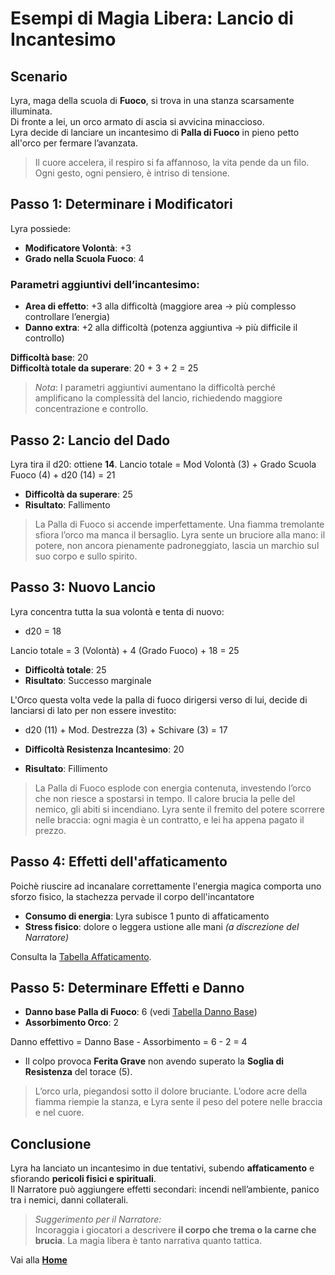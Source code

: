 # Esempi di Magia Libera: Lancio di Incantesimo

## Scenario

Lyra, maga della scuola di **Fuoco**, si trova in una stanza scarsamente illuminata.  
Di fronte a lei, un orco armato di ascia si avvicina minaccioso.  
Lyra decide di lanciare un incantesimo di **Palla di Fuoco** in pieno petto all'orco per fermare l’avanzata.

> Il cuore accelera, il respiro si fa affannoso, la vita pende da un filo. Ogni gesto, ogni pensiero, è intriso di tensione.

## Passo 1: Determinare i Modificatori

Lyra possiede:  
- **Modificatore Volontà**: +3  
- **Grado nella Scuola Fuoco**: 4  

### Parametri aggiuntivi dell’incantesimo:
- **Area di effetto**: +3 alla difficoltà (maggiore area → più complesso controllare l’energia)  
- **Danno extra**: +2 alla difficoltà (potenza aggiuntiva → più difficile il controllo)  

**Difficoltà base**: 20  
**Difficoltà totale da superare**: 20 + 3 + 2 = 25

> *Nota*: I parametri aggiuntivi aumentano la difficoltà perché amplificano la complessità del lancio, richiedendo maggiore concentrazione e controllo.

## Passo 2: Lancio del Dado

Lyra tira il d20: ottiene **14**.
Lancio totale = Mod Volontà (3) + Grado Scuola Fuoco (4) + d20 (14) = 21

- **Difficoltà da superare**: 25  
- **Risultato**: Fallimento

> La Palla di Fuoco si accende imperfettamente. Una fiamma tremolante sfiora l’orco ma manca il bersaglio. Lyra sente un bruciore alla mano: il potere, non ancora pienamente padroneggiato, lascia un marchio sul suo corpo e sullo spirito.

## Passo 3: Nuovo Lancio

Lyra concentra tutta la sua volontà e tenta di nuovo:

- d20 = 18  

Lancio totale = 3 (Volontà) + 4 (Grado Fuoco) + 18 = 25

- **Difficoltà totale**: 25  
- **Risultato**: Successo marginale

L'Orco questa volta vede la palla di fuoco dirigersi verso di lui, decide di lanciarsi di lato per non essere investito:

- d20 (11) + Mod. Destrezza (3) + Schivare (3) = 17

- **Difficoltà Resistenza Incantesimo**: 20
- **Risultato**: Fillimento

> La Palla di Fuoco esplode con energia contenuta, investendo l’orco che non riesce a spostarsi in tempo. Il calore brucia la pelle del nemico, gli abiti si incendiano. Lyra sente il fremito del potere scorrere nelle braccia: ogni magia è un contratto, e lei ha appena pagato il prezzo.

## Passo 4: Effetti dell'affaticamento
Poichè riuscire ad incanalare correttamente l'energia magica comporta uno sforzo fisico, la stachezza pervade il corpo dell'incantatore

- **Consumo di energia**: Lyra subisce 1 punto di affaticamento  
- **Stress fisico**: dolore o leggera ustione alle mani *(a discrezione del Narratore)*    

Consulta la [Tabella Affaticamento](https://crypticsentinel.github.io/Open-Source-GDR/Magia%20Libera/14%20-%20Tabella%20affaticamento).

## Passo 5: Determinare Effetti e Danno

- **Danno base Palla di Fuoco**: 6 (vedi [Tabella Danno Base](https://crypticsentinel.github.io/Open-Source-GDR/Magia%20Libera/13%20-%20Tabella%20danni))  
- **Assorbimento Orco**: 2  

Danno effettivo = Danno Base - Assorbimento = 6 - 2 = 4

- Il colpo provoca **Ferita Grave** non avendo superato la **Soglia di Resistenza** del torace (5).

> L’orco urla, piegandosi sotto il dolore bruciante. L’odore acre della fiamma riempie la stanza, e Lyra sente il peso del potere nelle braccia e nel cuore.

## Conclusione

Lyra ha lanciato un incantesimo in due tentativi, subendo **affaticamento** e sfiorando **pericoli fisici e spirituali**.  
Il Narratore può aggiungere effetti secondari: incendi nell’ambiente, panico tra i nemici, danni collaterali.  

> *Suggerimento per il Narratore:*  
> Incoraggia i giocatori a descrivere **il corpo che trema o la carne che brucia**. La magia libera è tanto narrativa quanto tattica.

Vai alla [**Home**](https://crypticsentinel.github.io/Open-Source-GDR/)
